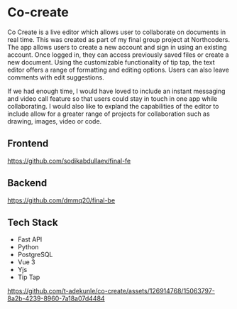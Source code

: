 # Co-create

Co Create is a live editor which allows user to collaborate on documents in real time. This was created as part of my final group project at Northcoders. The app allows users to create a new account and sign in using an existing account. Once logged in, they can access previously saved files or create a new document. Using the customizable functionality of tip tap, the text editor offers a range of formatting and editing options. Users can also leave comments with edit suggestions. 

If we had enough time, I would have loved to include an instant messaging and video call feature so that users could stay in touch in one app while collaborating. I would also like to expland the capabilities of the editor to include allow for a greater range of projects for collaboration such as drawing, images, video or code.

## Frontend
https://github.com/sodikabdullaev/final-fe
## Backend
https://github.com/dmmq20/final-be

## Tech Stack

- Fast API
- Python
- PostgreSQL
- Vue 3
- Yjs
- Tip Tap





https://github.com/t-adekunle/co-create/assets/126914768/15063797-8a2b-4239-8960-7a18a07d4484

